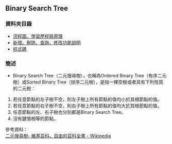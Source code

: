 ## Binary Search Tree
### 資料夾目錄
* [流程圖、學習歷程與原理](https://github.com/ChengShaoChi/Learning-Note/blob/master/HW3/Binary%20Search%20Tree%E6%B5%81%E7%A8%8B%E5%9C%96%E3%80%81%E5%AD%B8%E7%BF%92%E6%AD%B7%E7%A8%8B%E8%88%87BST%E5%8E%9F%E7%90%86.md)
* [新增、刪除、查詢、修改功能說明](https://github.com/ChengShaoChi/Learning-Note/blob/master/HW3/Binary%20Search%20Tree%E6%96%B0%E5%A2%9E%E3%80%81%E5%88%AA%E9%99%A4%E3%80%81%E6%9F%A5%E8%A9%A2%E3%80%81%E4%BF%AE%E6%94%B9%E5%8A%9F%E8%83%BD%E8%AA%AA%E6%98%8E.md)
* [程式碼](https://github.com/ChengShaoChi/Learning-Note/blob/master/HW3/binary_search_tree_06170235.py)
### 簡述
* Binary Search Tree（二元搜尋樹），也稱為Ordered Binary Tree（有序二元樹）或Sorted Binary Tree（排序二元樹），是指一棵空樹或者具有下列性質的二元樹：
1. 若任意節點的左子樹不空，則左子樹上所有節點的值均小於其根節點的值。
2. 若任意節點的右子樹不空，則右子樹上所有節點的值均大於其根節點的值。
3. 任意節點的左、右子樹也分別都是Binary Search Tree。
4. 沒有鍵值相等的節點。

參考資料：    
[二元搜尋樹- 維基百科，自由的百科全書 - Wikipedia](https://zh.wikipedia.org/wiki/%E4%BA%8C%E5%85%83%E6%90%9C%E5%B0%8B%E6%A8%B9)
